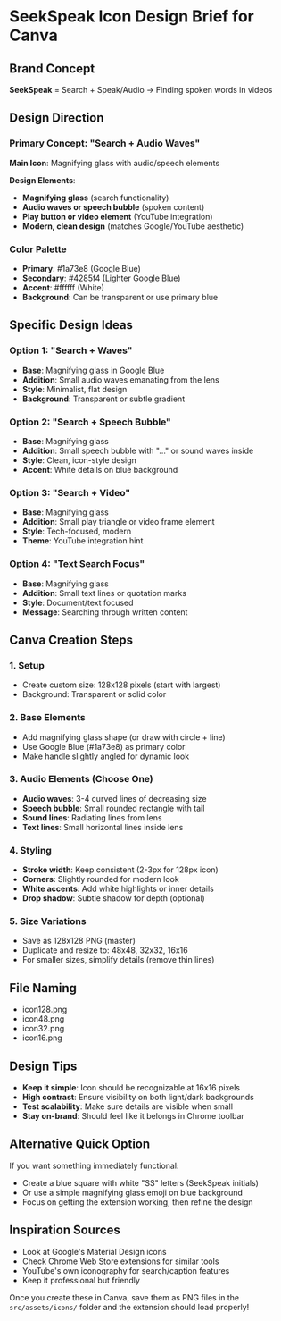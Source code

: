 # SeekSpeak Icon Design Brief for Canva

## Brand Concept
**SeekSpeak** = Search + Speak/Audio → Finding spoken words in videos

## Design Direction

### Primary Concept: "Search + Audio Waves"
**Main Icon**: Magnifying glass with audio/speech elements

**Design Elements**:
- **Magnifying glass** (search functionality)
- **Audio waves or speech bubble** (spoken content)
- **Play button or video element** (YouTube integration)
- **Modern, clean design** (matches Google/YouTube aesthetic)

### Color Palette
- **Primary**: #1a73e8 (Google Blue)
- **Secondary**: #4285f4 (Lighter Google Blue)  
- **Accent**: #ffffff (White)
- **Background**: Can be transparent or use primary blue

## Specific Design Ideas

### Option 1: "Search + Waves"
- **Base**: Magnifying glass in Google Blue
- **Addition**: Small audio waves emanating from the lens
- **Style**: Minimalist, flat design
- **Background**: Transparent or subtle gradient

### Option 2: "Search + Speech Bubble"  
- **Base**: Magnifying glass
- **Addition**: Small speech bubble with "..." or sound waves inside
- **Style**: Clean, icon-style design
- **Accent**: White details on blue background

### Option 3: "Search + Video"
- **Base**: Magnifying glass
- **Addition**: Small play triangle or video frame element
- **Style**: Tech-focused, modern
- **Theme**: YouTube integration hint

### Option 4: "Text Search Focus"
- **Base**: Magnifying glass
- **Addition**: Small text lines or quotation marks
- **Style**: Document/text focused
- **Message**: Searching through written content

## Canva Creation Steps

### 1. Setup
- Create custom size: 128x128 pixels (start with largest)
- Background: Transparent or solid color

### 2. Base Elements
- Add magnifying glass shape (or draw with circle + line)
- Use Google Blue (#1a73e8) as primary color
- Make handle slightly angled for dynamic look

### 3. Audio Elements (Choose One)
- **Audio waves**: 3-4 curved lines of decreasing size
- **Speech bubble**: Small rounded rectangle with tail
- **Sound lines**: Radiating lines from lens
- **Text lines**: Small horizontal lines inside lens

### 4. Styling
- **Stroke width**: Keep consistent (2-3px for 128px icon)
- **Corners**: Slightly rounded for modern look
- **White accents**: Add white highlights or inner details
- **Drop shadow**: Subtle shadow for depth (optional)

### 5. Size Variations
- Save as 128x128 PNG (master)
- Duplicate and resize to: 48x48, 32x32, 16x16
- For smaller sizes, simplify details (remove thin lines)

## File Naming
- icon128.png
- icon48.png  
- icon32.png
- icon16.png

## Design Tips
- **Keep it simple**: Icon should be recognizable at 16x16 pixels
- **High contrast**: Ensure visibility on both light/dark backgrounds
- **Test scalability**: Make sure details are visible when small
- **Stay on-brand**: Should feel like it belongs in Chrome toolbar

## Alternative Quick Option
If you want something immediately functional:
- Create a blue square with white "SS" letters (SeekSpeak initials)
- Or use a simple magnifying glass emoji on blue background
- Focus on getting the extension working, then refine the design

## Inspiration Sources
- Look at Google's Material Design icons
- Check Chrome Web Store extensions for similar tools
- YouTube's own iconography for search/caption features
- Keep it professional but friendly

Once you create these in Canva, save them as PNG files in the `src/assets/icons/` folder and the extension should load properly!